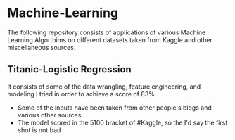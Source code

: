 # Machine-Learning
The following repository consists of applications of various Machine Learning Algorthims on different datasets taken from Kaggle and other miscellaneous sources.

## Titanic-Logistic Regression
It consists of some of the data wrangling, feature engineering, and modeling I tried in order to achieve a score of 83%.

* Some of the inputs have been taken from other people's blogs and various other sources.
* The model scored in the 5100 bracket of #Kaggle, so the I'd say the first shot is not bad
